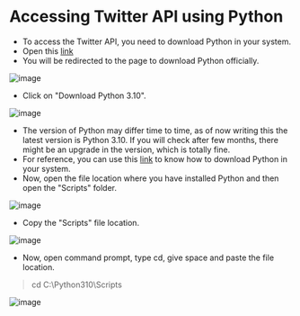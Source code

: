 # Accessing Twitter API using Python

- To access the Twitter API, you need to download Python in your system.
- Open this [link](https://www.python.org/downloads/)
- You will be redirected to the page to download Python officially.

![image](https://user-images.githubusercontent.com/74541810/136787139-d1355743-b211-4f64-b7e5-69699f4cb84a.png)

- Click on "Download Python 3.10". 

![image](https://user-images.githubusercontent.com/74541810/136787209-096add4f-fccd-4a3c-a500-9cfdc5f52a3e.png)

- The version of Python may differ time to time, as of now writing this the latest version is Python 3.10. If you will check after few months, there might be an upgrade in the version, which is totally fine.
- For reference, you can use this [link](https://www.youtube.com/watch?v=1JJ8-sCwDs4) to know how to download Python in your system.
- Now, open the file location where you have installed Python and then open the "Scripts" folder.

![image](https://user-images.githubusercontent.com/74541810/136798314-7418ff03-69ff-4dcd-b4be-a8ba9b52adde.png)

- Copy the "Scripts" file location.

![image](https://user-images.githubusercontent.com/74541810/136798459-e27dfa7c-774d-4e8e-883d-565ca03cfdf5.png)

- Now, open command prompt, type cd, give space and paste the file location.

> cd C:\Python310\Scripts

![image](https://user-images.githubusercontent.com/74541810/136803240-41e6756b-37c7-426d-9c01-8707e81ccf41.png)
